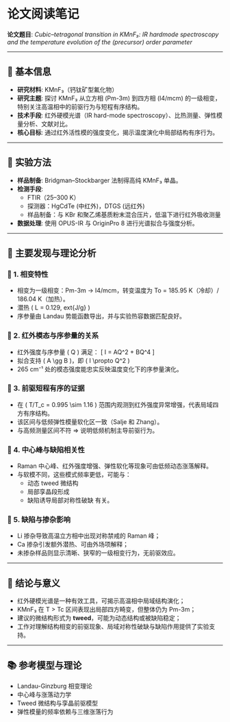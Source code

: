 # 论文阅读笔记

**论文题目**: *Cubic–tetragonal transition in KMnF₃: IR hardmode spectroscopy and the temperature evolution of the (precursor) order parameter*

---

## 📘 基本信息

- **研究材料**: KMnF₃（钙钛矿型氟化物）
- **研究主题**: 探讨 KMnF₃ 从立方相 (Pm-3m) 到四方相 (I4/mcm) 的一级相变，特别关注高温相中的前驱行为与短程有序结构。
- **技术手段**: 红外硬模光谱（IR hard-mode spectroscopy）、比热测量、弹性模量分析、文献对比。
- **核心目标**: 通过红外活性模的强度变化，揭示温度演化中局部结构有序行为。

---

## 🔬 实验方法

- **样品制备**: Bridgman–Stockbarger 法制得高纯 KMnF₃ 单晶。
- **检测手段**:
  - FTIR（25–300 K）
  - 探测器：HgCdTe (中红外)，DTGS (远红外)
  - 样品制备：与 KBr 和聚乙烯基质粉末混合压片，低温下进行红外吸收测量
- **数据处理**: 使用 OPUS-IR 与 OriginPro 8 进行光谱拟合与强度分析。

---

## 🧪 主要发现与理论分析

### 🔹 1. 相变特性
- 相变为一级相变：Pm-3m → I4/mcm，转变温度为 To = 185.95 K（冷却）/ 186.04 K（加热）。
- 潜热 \( L = 0.129\,	ext{J/g} \)
- 序参量由 Landau 势能函数导出，并与实验热容数据匹配良好。

### 🔹 2. 红外模态与序参量的关系
- 红外强度与序参量 \( Q \) 满足：
  \[
  I = AQ^2 + BQ^4
  \]
- 拟合支持 \( A \gg B \)，即 \( I \propto Q^2 \)
- 265 cm⁻¹ 处的模态强度能忠实反映温度变化下的序参量演化。

### 🔹 3. 前驱短程有序的证据
- 在 \( T/T_c = 0.995 \sim 1.16 \) 范围内观测到红外强度异常增强，代表局域四方有序结构。
- 该区间与低频弹性模量软化区一致（Salje 和 Zhang）。
- 与高频测量区间不符 ⇒ 说明低频机制主导前驱行为。

### 🔹 4. 中心峰与缺陷相关性
- Raman 中心峰、红外强度增强、弹性软化等现象可由低频动态涨落解释。
- 与软模不同，这些模式频率更低，可能与：
  - 动态 tweed 微结构
  - 局部孪晶段形成
  - 缺陷诱导局部对称性破缺
  有关。

### 🔹 5. 缺陷与掺杂影响
- Li 掺杂导致高温立方相中出现对称禁戒的 Raman 峰；
- Ca 掺杂引发额外潜热、可由外场项解释；
- 未掺杂样品则显示清晰、狭窄的一级相变行为，无前驱效应。

---

## 🧠 结论与意义

- 红外硬模光谱是一种有效工具，可揭示高温相中局域结构演化；
- KMnF₃ 在 T > Tc 区间表现出局部四方畸变，但整体仍为 Pm-3m；
- 建议的微结构形式为 **tweed**，可能为动态结构或被缺陷稳定；
- 工作对理解结构相变的前驱现象、局域对称性破缺与缺陷作用提供了实验支持。

---

## 📚 参考模型与理论
- Landau-Ginzburg 相变理论
- 中心峰与涨落动力学
- Tweed 微结构与孪晶前驱模型
- 弹性模量的频率依赖与三维涨落行为

